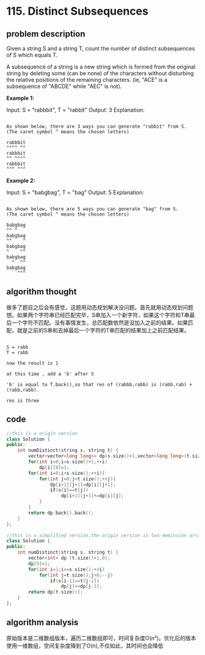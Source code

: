 # 115. Distinct Subsequences

## problem description

Given a string S and a string T, count the number of distinct subsequences of S which equals T.

A subsequence of a string is a new string which is formed from the original string by deleting some (can be none) of the characters without disturbing the relative positions of the remaining characters. (ie, "ACE" is a subsequence of "ABCDE" while "AEC" is not).

**Example 1:**

Input: S = "rabbbit", T = "rabbit"
Output: 3
Explanation:

```text

As shown below, there are 3 ways you can generate "rabbit" from S.
(The caret symbol ^ means the chosen letters)

rabbbit
^^^^ ^^
rabbbit
^^ ^^^^
rabbbit
^^^ ^^^
```

**Example 2:**

Input: S = "babgbag", T = "bag"
Output: 5
Explanation:

```text

As shown below, there are 5 ways you can generate "bag" from S.
(The caret symbol ^ means the chosen letters)

babgbag
^^ ^
babgbag
^^    ^
babgbag
^    ^^
babgbag
  ^  ^^
babgbag
    ^^^
```

## algorithm thought

做多了题目之后会有感觉，这题用动态规划解决没问题。首先就用动态规划问题想。如果两个字符串已经匹配完毕，S串加入一个新字符，如果这个字符和T串最后一个字符不匹配。没有事情发生，总匹配数依然是没加入之前的结果。如果匹配，就是之前的S串和去掉最后一个字符的T串匹配的结果加上之前匹配结果。

```text

S = rabb 
T = rabb

now the result is 1

at this time , add a 'b' after S

'b' is equal to T.back(),so that res of (rabbb,rabb) is (rabb,rab) + (rabb,rabb).

res is three

```

## code 
```c++
//this is a origin version
class Solution {
public:
    int numDistinct(string s, string t) {
        vector<vector<long long>> dp(s.size()+1,vector<long long>(t.size()+1));
        for(int i=0;i<s.size()+1;++i)
            dp[i][0]=1;
        for(int i=0;i<s.size();++i){
            for(int j=0;j<t.size();++j){
                dp[i+1][j+1]=dp[i][j+1];
                if(s[i]==t[j])
                    dp[i+1][j+1]+=dp[i][j];
            }
        }
        return dp.back().back();
    }
};

//this is a simplified version,the origin version is two-deminsion array. 
class Solution {
public:
    int numDistinct(string s, string t) {
        vector<int> dp (t.size()+1,0);
        dp[0]=1;
        for(int i=1;i<=s.size();++i)
            for(int j=t.size();j>0;--j)
                if(s[i-1]==t[j-1])
                    dp[j]+=dp[j-1];
        return dp[t.size()];
    }
};
```

## algorithm analysis
原始版本是二维数组版本，遍历二维数组即可，时间复杂度O(n²)。优化后的版本使用一维数组，空间复杂度降到了O(n),不仅如此，其时间也会降低